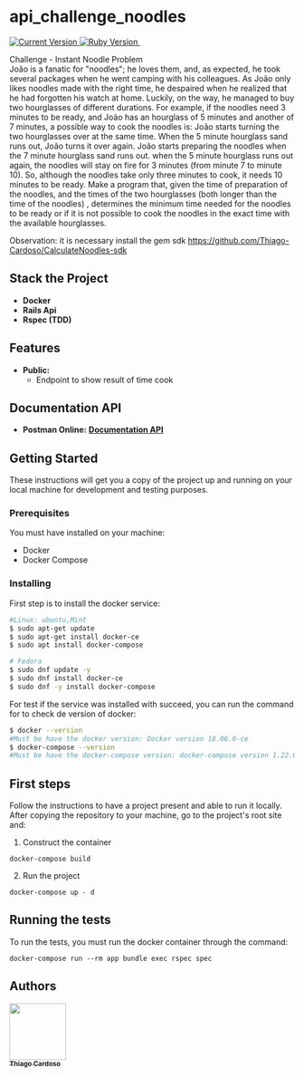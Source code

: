 # api_challenge_noodles

<p>
  <a href="https://github.com/tiagoleal/twitter-openweathermap">
    <img alt="Current Version" src="https://img.shields.io/badge/version-1.0.0 -blue.svg">
  </a>
  <a href="https://ruby-doc.org/core-2.7.1/">
    <img alt="Ruby Version" src="https://img.shields.io/badge/Ruby-2.7.1 -brightgreen.svg" target="_blank">
  </a>
  <a href="https://guides.rubyonrails.org/6_0_release_notes.html">
    <img alt="" src="https://img.shields.io/badge/Rails- 6.0-blue.svg" target="_blank">
  </a>
</p>

Challenge - Instant Noodle Problem<br />
João is a fanatic for "noodles"; he loves them, and, as expected, he took several packages when he went camping with his colleagues. As João only likes noodles made with the right time, he despaired when he realized that he had forgotten his watch at home.
Luckily, on the way, he managed to buy two hourglasses of different durations. For example, if the noodles need 3 minutes to be ready, and João has an hourglass of 5 minutes and another of 7 minutes, a possible way to cook the noodles is:
João starts turning the two hourglasses over at the same time. When the 5 minute hourglass sand runs out, João turns it over again. João starts preparing the noodles when the 7 minute hourglass sand runs out. when the 5 minute hourglass runs out again, the noodles will stay on fire for 3 minutes (from minute 7 to minute 10). So, although the noodles take only three minutes to cook, it needs 10 minutes to be ready. Make a program that, given the time of preparation of the noodles, and the times of the two hourglasses (both longer than the time of the noodles) , determines the minimum time needed for the noodles to be ready or if it is not possible to cook the noodles in the exact time with the available hourglasses.

Observation: it is necessary install the gem sdk 
https://github.com/Thiago-Cardoso/CalculateNoodles-sdk

## Stack the Project

- **Docker**
- **Rails Api**
- **Rspec (TDD)**

## Features

- **Public:**
  - Endpoint to show result of time cook

## Documentation API

- **Postman Online:** [<b>Documentation API</b>](https://documenter.getpostman.com/view/2339597/TWDZJwn5)

## Getting Started

These instructions will get you a copy of the project up and running on your local machine for development and testing purposes.

### Prerequisites

You must have installed on your machine:

- Docker
- Docker Compose

### Installing

First step is to install the docker service:

```bash
#Linux: ubuntu,Mint
$ sudo apt-get update
$ sudo apt-get install docker-ce
$ sudo apt install docker-compose

# Fedora
$ sudo dnf update -y
$ sudo dnf install docker-ce
$ sudo dnf -y install docker-compose
```

For test if the service was installed with succeed, you can run the command for to check de version of docker:

```bash
$ docker --version
#Must be have the docker version: Docker version 18.06.0-ce
$ docker-compose --version
#Must be have the docker-compose version: docker-compose version 1.22.0
```

## First steps

Follow the instructions to have a project present and able to run it locally.
After copying the repository to your machine, go to the project's root site and:

1.  Construct the container

```
docker-compose build
```

2.  Run the project

```
docker-compose up - d
```

## Running the tests

To run the tests, you must run the docker container through the command:

```
docker-compose run --rm app bundle exec rspec spec
```

## Authors

<!-- ALL-CONTRIBUTORS-LIST:START - Do not remove or modify this section -->
<!-- prettier-ignore -->
[<img src="https://avatars1.githubusercontent.com/u/1753070?s=460&v=4" width="100px;"/><br /><sub><b>Thiago Cardoso</b></sub>](https://github.com/Thiago-Cardoso)<br />

